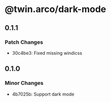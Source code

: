 # @twin.arco/dark-mode

## 0.1.1

### Patch Changes

- 30c4be3: Fixed missing windicss

## 0.1.0

### Minor Changes

- 4b7025b: Support dark mode
